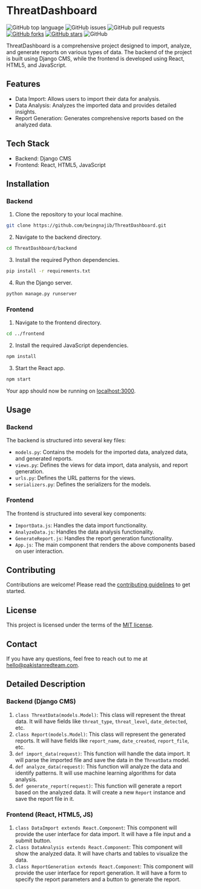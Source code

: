 # ThreatDashboard

![GitHub top language](https://img.shields.io/github/languages/top/beingnajib/ThreatDashboard)
![GitHub issues](https://img.shields.io/github/issues/beingnajib/ThreatDashboard)
![GitHub pull requests](https://img.shields.io/github/issues-pr/beingnajib/ThreatDashboard)
[![GitHub forks](https://img.shields.io/github/forks/beingnajib/ThreatDashboard)](https://github.com/beingnajib/ThreatDashboard/network)
[![GitHub stars](https://img.shields.io/github/stars/beingnajib/ThreatDashboard)](https://github.com/beingnajib/ThreatDashboard/stargazers)
![GitHub](https://img.shields.io/github/license/beingnajib/ThreatDashboard)


ThreatDashboard is a comprehensive project designed to import, analyze, and generate reports on various types of data. The backend of the project is built using Django CMS, while the frontend is developed using React, HTML5, and JavaScript.

## Features

- Data Import: Allows users to import their data for analysis.
- Data Analysis: Analyzes the imported data and provides detailed insights.
- Report Generation: Generates comprehensive reports based on the analyzed data.

## Tech Stack

- Backend: Django CMS
- Frontend: React, HTML5, JavaScript

## Installation

### Backend

1. Clone the repository to your local machine.

```bash
git clone https://github.com/beingnajib/ThreatDashboard.git
```

2. Navigate to the backend directory.

```bash
cd ThreatDashboard/backend
```

3. Install the required Python dependencies.

```bash
pip install -r requirements.txt
```

4. Run the Django server.

```bash
python manage.py runserver
```

### Frontend

1. Navigate to the frontend directory.

```bash
cd ../frontend
```

2. Install the required JavaScript dependencies.

```bash
npm install
```

3. Start the React app.

```bash
npm start
```

Your app should now be running on [localhost:3000](http://localhost:3000).

## Usage

### Backend

The backend is structured into several key files:

- `models.py`: Contains the models for the imported data, analyzed data, and generated reports.
- `views.py`: Defines the views for data import, data analysis, and report generation.
- `urls.py`: Defines the URL patterns for the views.
- `serializers.py`: Defines the serializers for the models.

### Frontend

The frontend is structured into several key components:

- `ImportData.js`: Handles the data import functionality.
- `AnalyzeData.js`: Handles the data analysis functionality.
- `GenerateReport.js`: Handles the report generation functionality.
- `App.js`: The main component that renders the above components based on user interaction.

## Contributing

Contributions are welcome! Please read the [contributing guidelines](CONTRIBUTING.md) to get started.

## License

This project is licensed under the terms of the [MIT license](LICENSE.md).

## Contact

If you have any questions, feel free to reach out to me at hello@pakistanredteam.com.

## Detailed Description

### Backend (Django CMS)

1. `class ThreatData(models.Model)`: This class will represent the threat data. It will have fields like `threat_type`, `threat_level`, `date_detected`, etc.
2. `class Report(models.Model)`: This class will represent the generated reports. It will have fields like `report_name`, `date_created`, `report_file`, etc.
3. `def import_data(request)`: This function will handle the data import. It will parse the imported file and save the data in the `ThreatData` model.
4. `def analyze_data(request)`: This function will analyze the data and identify patterns. It will use machine learning algorithms for data analysis.
5. `def generate_report(request)`: This function will generate a report based on the analyzed data. It will create a new `Report` instance and save the report file in it.

### Frontend (React, HTML5, JS)

1. `class DataImport extends React.Component`: This component will provide the user interface for data import. It will have a file input and a submit button.
2. `class DataAnalysis extends React.Component`: This component will show the analyzed data. It will have charts and tables to visualize the data.
3. `class ReportGeneration extends React.Component`: This component will provide the user interface for report generation. It will have a form to specify the report parameters and a button to generate the report.
